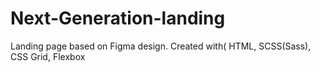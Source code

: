 # Next-Generation-landing
Landing page based on Figma design. Created with( HTML, SCSS(Sass), CSS Grid, Flexbox
